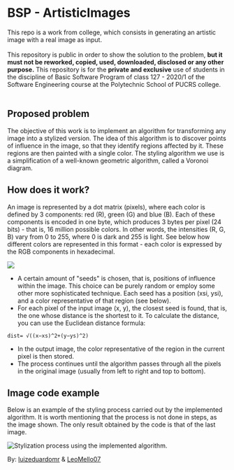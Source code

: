 # BSP - ArtisticImages
This repo is a work from college, which consists in generating an artistic image with a real image as input.
</br>
</br>
This repository is public in order to show the solution to the problem, __but it must not be reworked, copied, used, downloaded, disclosed or any other purpose.__ This repository is for the __private and exclusive__ use of students in the discipline of Basic Software Program of class 127 - 2020/1 of the Software Engineering course at the Polytechnic School of PUCRS college. 
</br>
</br>

## Proposed problem
The objective of this work is to implement an algorithm for transforming any image into a stylized version.
The idea of this algorithm is to discover points of influence in the image, so that they identify regions affected by it. These regions are then painted with a single color.
The styling algorithm we use is a simplification of a well-known geometric algorithm, called a Voronoi diagram.

## How does it work?
An image is represented by a dot matrix (pixels), where each color is defined by 3 components: red (R), green (G) and blue (B). Each of these components is encoded in one byte, which produces 3 bytes per pixel (24 bits) - that is, 16 million possible colors. In other words, the intensities (R, G, B) vary from 0 to 255, where 0 is dark and 255 is light.
See below how different colors are represented in this format - each color is expressed by the RGB components in hexadecimal.

<img align="center" src="https://i.imgur.com/j56OBAk.png">


- A certain amount of "seeds" is chosen, that is, positions of influence within the image. This choice can be purely random or employ some other more sophisticated technique. Each seed has a position (xsi, ysi), and a color representative of that region (see below).
- For each pixel of the input image (x, y), the closest seed is found, that is, the one whose distance is the shortest to it. To calculate the distance, you can use the Euclidean distance formula:

```
dist= √((x−xs)^2+(y−ys)^2)
```

- In the output image, the color representative of the region in the current pixel is then stored.
- The process continues until the algorithm passes through all the pixels in the original image (usually from left to right and top to bottom).


## Image code example
Below is an example of the styling process carried out by the implemented algorithm. It is worth mentioning that the process is not done in steps, as the image shown. 
The only result obtained by the code is that of the last image.

![Stylization process using the implemented algorithm.](https://mflash.github.io/progswb2/trab/t1-201-jhhe4udhv7/muitasfacins.jpg)


By: [luizeduardomr](https://github.com/luizeduardomr) & [LeoMello07](https://github.com/LeoMello07)
